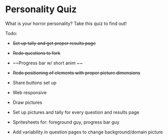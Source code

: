 # Personality Quiz
What is your horror personality? Take this quiz to find out!

Todo:
- ~~Set up tally and get proper results page~~
- ~~Redo questions to fork~~
- ~~Progress bar w/ short anim ~~
- ~~Redo positioning of elements with proper picture dimensions~~
- Share buttons set up
- Web responsive

- Draw pictures
- Set up pictures and tally for every question and results page
- Spritesheets for: foreground guy, progress bar guy
- Add variability in question pages to change background/domain picture